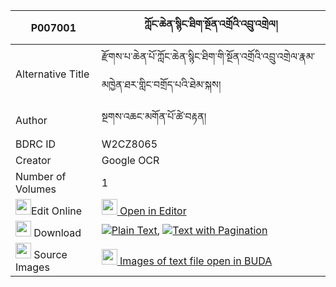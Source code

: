 |P007001|ཀློང་ཆེན་སྙིང་ཐིག་སྔོན་འགྲོའི་འབྲུ་འགྲེལ། 
| --- | --- 
|Alternative Title |རྫོགས་པ་ཆེན་པོ་ཀློང་ཆེན་སྙིང་ཐིག་གི་སྔོན་འགྲོའི་འབྲུ་འགྲེལ་རྣམ་མཁྱེན་ཐར་གླིང་བགྲོད་པའི་ཐེམ་སྐས།
|Author| སྔགས་འཆང་མགོན་པོ་ཚེ་བརྟན།
|BDRC ID | W2CZ8065
|Creator | Google OCR
|Number of Volumes| 1
|<img width="25" src="https://img.icons8.com/color/25/000000/edit-property.png">Edit Online| [<img width="25" src="https://avatars.githubusercontent.com/u/45091458?s=200&v=4"> Open in Editor](http://editor.openpecha.org/P007001)
|<img width="25" src="https://img.icons8.com/fluent/48/000000/download-2.png"/>  Download | [![](https://img.icons8.com/color/20/000000/txt.png)Plain Text](https://github.com/Openpecha/P007001/releases/download/v1/longchen_nyingtik_ngondro_i_dr_plain_P007001.zip), [![](https://img.icons8.com/color/20/000000/txt.png)Text with Pagination](https://github.com/Openpecha/P007001/releases/download/v1/longchen_nyingtik_ngondro_i_dr_pages_P007001.zip)
|<img width="25" src="https://img.icons8.com/plasticine/100/000000/pictures-folder.png"/>  Source Images | [<img width="25" src="https://library.bdrc.io/icons/BUDA-small.svg"> Images of text file open in BUDA](https://library.bdrc.io/show/bdr:W2CZ8065)